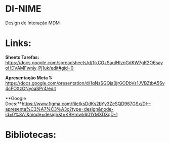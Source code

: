 # DI-NIME
Design de Interação MDM

# Links:

**Sheets Tarefas:** https://docs.google.com/spreadsheets/d/1ikCOzSaqIHIznGdKW7gK2O6sayoHDVAMFwnjy_Pj1uk/edit#gid=0

**Apresentação Meta 1:** https://docs.google.com/presentation/d/1qNsSGQja0jrGODbVs1JVBZtbA5Sv4cFOXzONyoaSPr4/edit

**Google Docs:**https://www.figma.com/file/ksDdKs2bYy3ZeSQD967GSx/DI--apresenta%C3%A7%C3%A3o?type=design&node-id=0%3A1&mode=design&t=KBHmwk601YMXDXqD-1
 
 # Bibliotecas:
